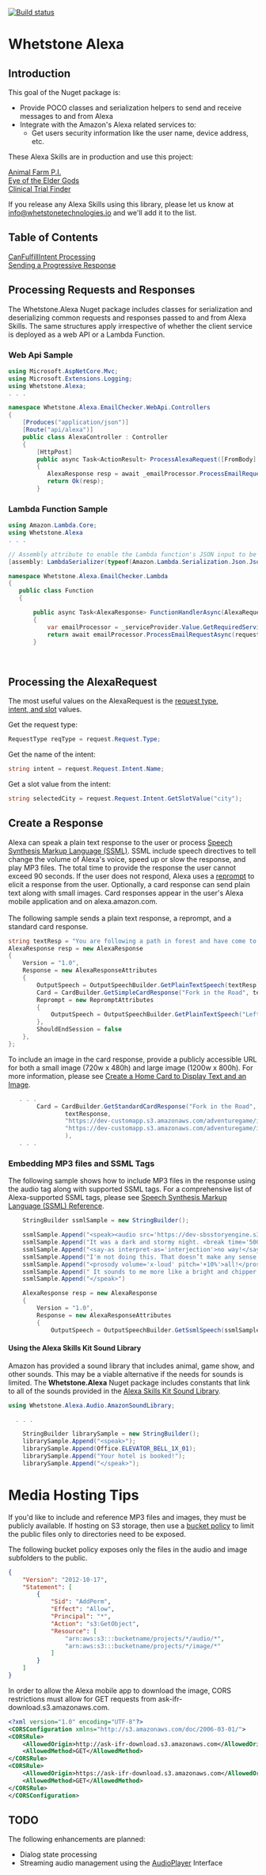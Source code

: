 [![Build status](https://ci.appveyor.com/api/projects/status/qshnu4qyhtpv3m06/branch/master?svg=true)](https://ci.appveyor.com/project/johniwasz/whetstone-alexa/branch/master)

# Whetstone Alexa

## Introduction

This goal of the Nuget package is:

* Provide POCO classes and serialization helpers to send and receive messages to and from Alexa
* Integrate with the Amazon's Alexa related services to:
  * Get users security information like the user name, device address, etc.

These Alexa Skills are in production and use this project:

[Animal Farm P.I.](https://www.amazon.com/Small-Basket-Studios-Animal-Farm/dp/B079K8HX15) <br/>
[Eye of the Elder Gods](https://www.amazon.com/Eye-of-the-Elder-Gods/dp/B07JF9Y7PY) <br/>
[Clinical Trial Finder](https://www.amazon.com/Whetstone-Technologies-Inc-Clinical-Finder/dp/B07GR4MGLK) <br/>

If you release any Alexa Skills using this library, please let us know at info@whetstonetechnologies.io and we'll add it to the list.

## Table of Contents

[CanFulfillIntent Processing](https://github.com/WhetstoneTechnologies/Whetstone.Alexa/blob/master/CanFulfillIntent.md) <br/>
[Sending a Progressive Response](https://github.com/WhetstoneTechnologies/Whetstone.Alexa/blob/master/ProgressiveResponse.md)

## Processing Requests and Responses

The Whetstone.Alexa Nuget package includes classes for serialization and deserializing common requests and responses passed to and from 
Alexa Skills. The same structures apply irrespective of whether the client service is deployed as a web API or a Lambda Function. 

### Web Api Sample

```csharp
using Microsoft.AspNetCore.Mvc;
using Microsoft.Extensions.Logging;
using Whetstone.Alexa;
. . .

namespace Whetstone.Alexa.EmailChecker.WebApi.Controllers
{
    [Produces("application/json")]
    [Route("api/alexa")]
    public class AlexaController : Controller
    {       
        [HttpPost]
        public async Task<ActionResult> ProcessAlexaRequest([FromBody] AlexaRequest request)
        {
           AlexaResponse resp = await _emailProcessor.ProcessEmailRequestAsync(request);
           return Ok(resp);
        }

```

### Lambda Function Sample
 ```csharp
using Amazon.Lambda.Core;
using Whetstone.Alexa
. . .

// Assembly attribute to enable the Lambda function's JSON input to be converted into a .NET class.
[assembly: LambdaSerializer(typeof(Amazon.Lambda.Serialization.Json.JsonSerializer))]

namespace Whetstone.Alexa.EmailChecker.Lambda
{
    public class Function
    {

        public async Task<AlexaResponse> FunctionHandlerAsync(AlexaRequest request, ILambdaContext context)
        {
            var emailProcessor = _serviceProvider.Value.GetRequiredService<IEmailProcessor>();
            return await emailProcessor.ProcessEmailRequestAsync(request);     
        }
```
<br/>

## Processing the AlexaRequest

The most useful values on the AlexaRequest is the [request type](https://developer.amazon.com/docs/custom-skills/request-types-reference.html), \
[intent, and slot](https://developer.amazon.com/docs/custom-skills/create-the-interaction-model-for-your-skill.html#intents-and-slots) values. 

Get the request type:
 ```csharp
RequestType reqType = request.Request.Type;
```

Get the name of the intent:
 ```csharp
string intent = request.Request.Intent.Name;
```

Get a slot value from the intent:
```csharp
string selectedCity = request.Request.Intent.GetSlotValue("city"); 
```

## Create a Response
Alexa can speak a plain text response to the user or process [Speech Synthesis Markup Language (SSML)](https://developer.amazon.com/docs/custom-skills/speech-synthesis-markup-language-ssml-reference.html).
SSML include speech directives to tell change the volume of Alexa's voice, speed up or slow the response, and play MP3 files. The total time to provide the response the user cannot exceed 90 seconds. If the user
does not respond, Alexa uses a [reprompt](https://developer.amazon.com/docs/custom-skills/request-and-response-json-reference.html#reprompt-object) to elicit a response from the user. Optionally, a
card response can send plain text along with small images. Card responses appear in the user's Alexa mobile application and on alexa.amazon.com.
<br/>
<br/>
The following sample sends a plain text response, a reprompt, and a standard card response.

```csharp
string textResp = "You are following a path in forest and have come to a fork. Would you like to go left or right?";
AlexaResponse resp = new AlexaResponse
{
    Version = "1.0",
    Response = new AlexaResponseAttributes
    {
        OutputSpeech = OutputSpeechBuilder.GetPlainTextSpeech(textResp),
        Card = CardBuilder.GetSimpleCardResponse("Fork in the Road", textResp),
        Reprompt = new RepromptAttributes
        {
            OutputSpeech = OutputSpeechBuilder.GetPlainTextSpeech("Left or right?"),
        },
        ShouldEndSession = false
    },
};
```

To include an image in the card response, provide a publicly accessible URL for both a small image (720w x 480h) and large image (1200w x 800h).
For more information, please see [Create a Home Card to Display Text and an Image](https://developer.amazon.com/docs/custom-skills/include-a-card-in-your-skills-response.html#create-a-home-card-to-display-text-and-an-image).

```csharp
   . . .
        Card = CardBuilder.GetStandardCardResponse("Fork in the Road",
                textResponse,
                "https://dev-customapp.s3.amazonaws.com/adventuregame/images/forkintheroad_720x800.png",
                "https://dev-customapp.s3.amazonaws.com/adventuregame/images/forkintheroad_1200x800.png"
                ),
   . . .
```


### Embedding MP3 files and SSML Tags

The following sample shows how to include MP3 files in the response using the audio tag along with supported SSML tags. For a comprehensive list of Alexa-supported SSML tags, please see [Speech Synthesis Markup Language (SSML) Reference](https://developer.amazon.com/docs/custom-skills/speech-synthesis-markup-language-ssml-reference.html).

```csharp
    StringBuilder ssmlSample = new StringBuilder();

    ssmlSample.Append("<speak><audio src='https://dev-sbsstoryengine.s3.amazonaws.com/stories/animalfarmpi/audio/Act1-OpeningMusic-alexa.mp3'/> ");
    ssmlSample.Append("It was a dark and stormy night. <break time='500ms'/>");
    ssmlSample.Append("<say-as interpret-as='interjection'>no way!</say-as> ");
    ssmlSample.Append("I'm not doing this. That doesn’t make any sense!  That music didn’t sound dark and stormy at ");
    ssmlSample.Append("<prosody volume='x-loud' pitch='+10%'>all!</prosody>");
    ssmlSample.Append(" It sounds to me more like a bright and chipper morning! Should we go with dark and stormy, or bright and chipper?");
    ssmlSample.Append("</speak>")

    AlexaResponse resp = new AlexaResponse
    {
        Version = "1.0",
        Response = new AlexaResponseAttributes
        {
            OutputSpeech = OutputSpeechBuilder.GetSsmlSpeech(ssmlSample.ToString()),
```

#### Using the Alexa Skills Kit Sound Library

Amazon has provided a sound library that includes animal, game show, and other sounds. This may be a viable alternative if the needs for sounds is limited. The **Whetstone.Alexa** Nuget package includes 
constants that link to all of the sounds provided in the [Alexa Skills Kit Sound Library](https://developer.amazon.com/docs/custom-skills/ask-soundlibrary.html).

```csharp
using Whetstone.Alexa.Audio.AmazonSoundLibrary;

  . . .

    StringBuilder librarySample = new StringBuilder();
    librarySample.Append("<speak>");
    librarySample.Append(Office.ELEVATOR_BELL_1X_01);
    librarySample.Append("Your hotel is booked!");
    librarySample.Append("</speak>");
```

# Media Hosting Tips

If you'd like to include and reference MP3 files and images, they must be publicly available. If hosting on S3 storage, then use a [bucket policy](https://docs.aws.amazon.com/AmazonS3/latest/dev/example-bucket-policies.html) 
to limit the public files only to directories need to be exposed.
<br/>

The following bucket policy exposes only the files in the audio and image subfolders to the public. 
```json
{
    "Version": "2012-10-17",
    "Statement": [
        {
            "Sid": "AddPerm",
            "Effect": "Allow",
            "Principal": "*",
            "Action": "s3:GetObject",
            "Resource": [
                "arn:aws:s3:::bucketname/projects/*/audio/*",
                "arn:aws:s3:::bucketname/projects/*/image/*"
            ]
        }
    ]
}
```

In order to allow the Alexa mobile app to download the image, CORS restrictions must allow for GET requests from ask-ifr-download.s3.amazonaws.com.

```xml
<?xml version="1.0" encoding="UTF-8"?>
<CORSConfiguration xmlns="http://s3.amazonaws.com/doc/2006-03-01/">
<CORSRule>
    <AllowedOrigin>http://ask-ifr-download.s3.amazonaws.com</AllowedOrigin>
    <AllowedMethod>GET</AllowedMethod>
</CORSRule>
<CORSRule>
    <AllowedOrigin>https://ask-ifr-download.s3.amazonaws.com</AllowedOrigin>
    <AllowedMethod>GET</AllowedMethod>
</CORSRule>
</CORSConfiguration>
```

## TODO
The following enhancements are planned:

- Dialog state processing
- Streaming audio management using the [AudioPlayer](https://developer.amazon.com/docs/custom-skills/audioplayer-interface-reference.html) Interface
